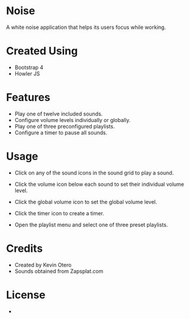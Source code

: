 # Noise
A white noise application that helps its users focus while working.

# Created Using
  - Bootstrap 4
  - Howler JS
  
# Features
  - Play one of twelve included sounds.
  - Configure volume levels individually or globally.
  - Play one of three preconfigured playlists.
  - Configure a timer to pause all sounds.

# Usage
  - Click on any of the sound icons in the sound grid to play a sound.
  
  - Click the volume icon below each sound to set their individual volume level.
  
  - Click the global volume icon to set the global volume level.
  
  - Click the timer icon to create a timer.
  
  - Open the playlist menu and select one of three preset playlists.

# Credits
  - Created by Kevin Otero
  - Sounds obtained from Zapsplat.com
  
# License
  -
